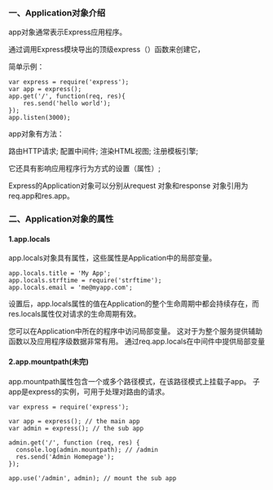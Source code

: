 ### 一、Application对象介绍
app对象通常表示Express应用程序。

通过调用Express模块导出的顶级express（）函数来创建它，

简单示例：

    var express = require('express');
    var app = express();
    app.get('/', function(req, res){
        res.send('hello world');
    });
    app.listen(3000);
app对象有方法：

路由HTTP请求; 配置中间件; 渲染HTML视图; 注册模板引擎; 

它还具有影响应用程序行为方式的设置（属性）; 

Express的Application对象可以分别从request 对象和response 对象引用为req.app和res.app。
### 二、Application对象的属性
#### 1.app.locals
app.locals对象具有属性，这些属性是Application中的局部变量。

    app.locals.title = 'My App';
    app.locals.strftime = require('strftime');
    app.locals.email = 'me@myapp.com';
设置后，app.locals属性的值在Application的整个生命周期中都会持续存在，而res.locals属性仅对请求的生命周期有效。

您可以在Application中所在的程序中访问局部变量。 这对于为整个服务提供辅助函数以及应用程序级数据非常有用。 通过req.app.locals在中间件中提供局部变量
#### 2.app.mountpath(未完)
app.mountpath属性包含一个或多个路径模式，在该路径模式上挂载子app。
子app是express的实例，可用于处理对路由的请求。
```
var express = require('express');

var app = express(); // the main app
var admin = express(); // the sub app

admin.get('/', function (req, res) {
  console.log(admin.mountpath); // /admin
  res.send('Admin Homepage');
});

app.use('/admin', admin); // mount the sub app
```